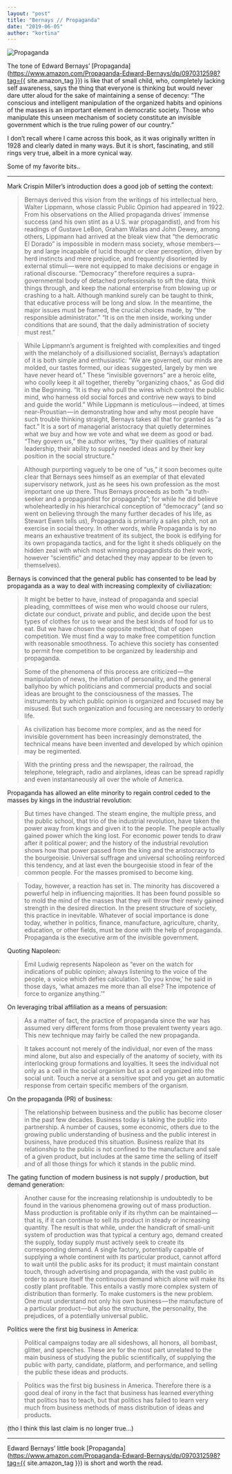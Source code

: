 ```yaml
---
layout: "post"
title: "Bernays // Propaganda"
date: "2019-06-05"
author: "kortina"
---
```



![Propaganda](https://cdn-images-1.medium.com/max/800/0*ySRCjK5ht5EaKaER.jpg)

The tone of Edward Bernays’ [Propaganda](https://www.amazon.com/Propaganda-Edward-Bernays/dp/0970312598?tag={{ site.amazon_tag }}) is like that of small child, who, completely lacking self awareness, says the thing that everyone is thinking but would never dare utter aloud for the sake of maintaining a sense of decency: “The conscious and intelligent manipulation of the organized habits and opinions of the masses is an important element in democratic society. Those who manipulate this unseen mechanism of society constitute an invisible government which is the true ruling power of our country.”

I don’t recall where I came across this book, as it was originally written in 1928 and clearly dated in many ways. But it is short, fascinating, and still rings very true, albeit in a more cynical way.

Some of my favorite bits..

---

Mark Crispin Miller’s introduction does a good job of setting the context:

> Bernays derived this vision from the writings of his intellectual hero, Walter Lippmann, whose classic Public Opinion had appeared in 1922. From his observations on the Allied propaganda drives’ immense success (and his own stint as a U.S. war propagandist), and from his readings of Gustave LeBon, Graham Wallas and John Dewey, among others, Lippmann had arrived at the bleak view that “the democratic El Dorado” is impossible in modern mass society, whose members — by and large incapable of lucid thought or clear perception, driven by herd instincts and mere prejudice, and frequently disoriented by external stimuli — were not equipped to make decisions or engage in rational discourse. “Democracy” therefore requires a supra-governmental body of detached professionals to sift the data, think things through, and keep the national enterprise from blowing up or crashing to a halt. Although mankind surely can be taught to think, that educative process will be long and slow. In the meantime, the major issues must be framed, the crucial choices made, by “the responsible administrator.” “It is on the men inside, working under conditions that are sound, that the daily administration of society must rest.”

> While Lippmann’s argument is freighted with complexities and tinged with the melancholy of a disillusioned socialist, Bernays’s adaptation of it is both simple and enthusiastic: “We are governed, our minds are molded, our tastes formed, our ideas suggested, largely by men we have never heard of.” These “invisible governors” are a heroic elite, who coolly keep it all together, thereby “organizing chaos,” as God did in the Beginning. “It is they who pull the wires which control the public mind, who harness old social forces and contrive new ways to bind and guide the world.” While Lippmann is meticulous — indeed, at times near-Proustian — in demonstrating how and why most people have such trouble thinking straight, Bernays takes all that for granted as “a fact.” It is a sort of managerial aristocracy that quietly determines what we buy and how we vote and what we deem as good or bad. “They govern us,” the author writes, “by their qualities of natural leadership, their ability to supply needed ideas and by their key position in the social structure.”

> Although purporting vaguely to be one of “us,” it soon becomes quite clear that Bernays sees himself as an exemplar of that elevated supervisory network, just as he sees his own profession as the most important one up there. Thus Bernays proceeds as both “a truth-seeker and a propagandist for propaganda”; for while he did believe wholeheartedly in his hierarchical conception of “democracy” (and so went on believing through the many further decades of his life, as Stewart Ewen tells us), Propaganda is primarily a sales pitch, not an exercise in social theory. In other words, while Propaganda is by no means an exhaustive treatment of its subject, the book is edifying for its own propaganda tactics, and for the light it sheds obliquely on the hidden zeal with which most winning propagandists do their work, however “scientific” and detached they may appear to be (even to themselves).

Bernays is convinced that the general public has consented to be lead by propaganda as a way to deal with increasing complexity of civiliazation:

> It might be better to have, instead of propaganda and special pleading, committees of wise men who would choose our rulers, dictate our conduct, private and public, and decide upon the best types of clothes for us to wear and the best kinds of food for us to eat. But we have chosen the opposite method, that of open competition. We must find a way to make free competition function with reasonable smoothness. To achieve this society has consented to permit free competition to be organized by leadership and propaganda.

> Some of the phenomena of this process are criticized — the manipulation of news, the inflation of personality, and the general ballyhoo by which politicians and commercial products and social ideas are brought to the consciousness of the masses. The instruments by which public opinion is organized and focused may be misused. But such organization and focusing are necessary to orderly life.

> As civilization has become more complex, and as the need for invisible government has been increasingly demonstrated, the technical means have been invented and developed by which opinion may be regimented.

> With the printing press and the newspaper, the railroad, the telephone, telegraph, radio and airplanes, ideas can be spread rapidly and even instantaneously all over the whole of America.

Propaganda has allowed an elite minority to regain control ceded to the masses by kings in the industrial revolution:

> But times have changed. The steam engine, the multiple press, and the public school, that trio of the industrial revolution, have taken the power away from kings and given it to the people. The people actually gained power which the king lost. For economic power tends to draw after it political power; and the history of the industrial revolution shows how that power passed from the king and the aristocracy to the bourgeoisie. Universal suffrage and universal schooling reinforced this tendency, and at last even the bourgeoisie stood in fear of the common people. For the masses promised to become king.

> Today, however, a reaction has set in. The minority has discovered a powerful help in influencing majorities. It has been found possible so to mold the mind of the masses that they will throw their newly gained strength in the desired direction. In the present structure of society, this practice in inevitable. Whatever of social importance is done today, whether in politics, finance, manufacture, agriculture, charity, education, or other fields, must be done with the help of propaganda. Propaganda is the executive arm of the invisible government.

Quoting Napoleon:

> Emil Ludwig represents Napoleon as “ever on the watch for indications of public opinion; always listening to the voice of the people, a voice which defies calculation. ‘Do you know,’ he said in those days, ‘what amazes me more than all else? The impotence of force to organize anything.’”

On leveraging tribal affiliation as a means of persuasion:

> As a matter of fact, the practice of propaganda since the war has assumed very different forms from those prevalent twenty years ago. This new technique may fairly be called the new propaganda.

> It takes account not merely of the individual, nor even of the mass mind alone, but also and especially of the anatomy of society, with its interlocking group formations and loyalties. It sees the individual not only as a cell in the social organism but as a cell organized into the social unit. Touch a nerve at a sensitive spot and you get an automatic response from certain specific members of the organism.

On the propaganda (PR) of business:

> The relationship between business and the public has become closer in the past few decades. Business today is taking the public into partnership. A number of causes, some economic, others due to the growing public understanding of business and the public interest in business, have produced this situation. Business realize that its relationship to the public is not confined to the manufacture and sale of a given product, but includes at the same time the selling of itself and of all those things for which it stands in the public mind.

The gating function of modern business is not supply / production, but demand generation:

> Another cause for the increasing relationship is undoubtedly to be found in the various phenomena growing out of mass production. Mass production is profitable only if its rhythm can be maintained — that is, if it can continue to sell its product in steady or increasing quantity. The result is that while, under the handicraft of small-unit system of production was that typical a century ago, demand created the supply, today supply must actively seek to create its corresponding demand. A single factory, potentially capable of supplying a whole continent with its particular product, cannot afford to wait until the public asks for its product; it must maintain constant touch, through advertising and propaganda, with the vast public in order to assure itself the continuous demand which alone will make its costly plant profitable. This entails a vastly more complex system of distribution than formerly. To make customers is the new problem. One must understand not only his own business — the manufacture of a particular product — but also the structure, the personality, the prejudices, of a potentially universal public.

Politics were the first big business in America:

> Political campaigns today are all sideshows, all honors, all bombast, glitter, and speeches. These are for the most part unrelated to the main business of studying the public scientifically, of supplying the public with party, candidate, platform, and performance, and selling the public these ideas and products.

> Politics was the first big business in America. Therefore there is a good deal of irony in the fact that business has learned everything that politics has to teach, but that politics has failed to learn very much from business methods of mass distribution of ideas and products.

(tho I think this last claim is no longer true…)

---

Edward Bernays’ little book [Propaganda](https://www.amazon.com/Propaganda-Edward-Bernays/dp/0970312598?tag={{ site.amazon_tag }}) is short and worth the read.

